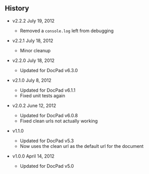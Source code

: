 ## History

- v2.2.2 July 19, 2012
	- Removed a `console.log` left from debugging

- v2.2.1 July 18, 2012
	- Minor cleanup

- v2.2.0 July 18, 2012
	- Updated for DocPad v6.3.0

- v2.1.0 July 8, 2012
	- Updated for DocPad v6.1.1
	- Fixed unit tests again

- v2.0.2 June 12, 2012
	- Updated for DocPad v6.0.8
	- Fixed clean urls not actually working

- v1.1.0
	- Updated for DocPad v5.3
	- Now uses the clean url as the default url for the document

- v1.0.0 April 14, 2012
	- Updated for DocPad v5.0

